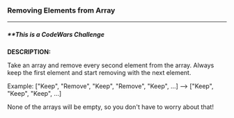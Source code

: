 ### Removing Elements from Array
------------------------------------------
##### **This is a CodeWars Challenge


**DESCRIPTION:**

Take an array and remove every second element from the array. Always keep the first element and start removing with the next element.

Example:
["Keep", "Remove", "Keep", "Remove", "Keep", ...] --> ["Keep", "Keep", "Keep", ...]

None of the arrays will be empty, so you don't have to worry about that!

